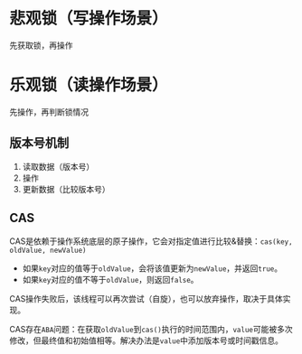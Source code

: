 # 悲观锁（写操作场景）
先获取锁，再操作

# 乐观锁（读操作场景）
先操作，再判断锁情况

## 版本号机制
1. 读取数据（版本号）
2. 操作
3. 更新数据（比较版本号）

## CAS
CAS是依赖于操作系统底层的原子操作，它会对指定值进行比较&替换：`cas(key, oldValue, newValue)`
- 如果`key`对应的值等于`oldValue`，会将该值更新为`newValue`，并返回`true`。
- 如果`key`对应的值不等于`oldValue`，则返回`false`。

CAS操作失败后，该线程可以再次尝试（自旋），也可以放弃操作，取决于具体实现。

CAS存在`ABA`问题：在获取`oldValue`到`cas()`执行的时间范围内，`value`可能被多次修改，但最终值和初始值相等。解决办法是`value`中添加版本号或时间戳信息。